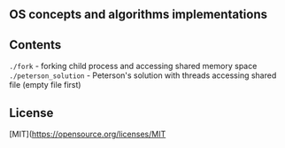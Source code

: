 ## OS concepts and algorithms implementations

## Contents

```./fork``` - forking child process and accessing shared memory space\
```./peterson_solution``` - Peterson's solution with threads accessing shared file (empty file first) 

## License
[MIT](https://opensource.org/licenses/MIT

